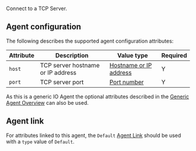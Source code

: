Connect to a TCP Server.

## Agent configuration
The following describes the supported agent configuration attributes:

| Attribute | Description | Value type | Required |
| ------------- | ------------- | ------------- | ------------- |
| `host` | TCP server hostname or IP address | [Hostname or IP address](https://github.com/openremote/openremote/blob/master/model/src/main/java/org/openremote/model/value/ValueType.java#L153) | Y |
| `port` | TCP server port | [Port number](https://github.com/openremote/openremote/blob/master/model/src/main/java/org/openremote/model/value/ValueType.java#L148) | Y |

As this is a generic IO Agent the optional attributes described in the [Generic Agent Overview](https://github.com/openremote/openremote/wiki/User-Guide:-Agent-Overview#generic-agents-io-agents) can also be used.

## Agent link
For attributes linked to this agent, the `Default` [Agent Link](./User-Guide:-Agent-Overview#agent-links) should be used with a `type` value of `Default`.
